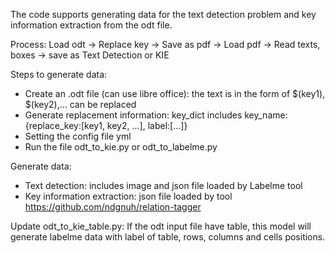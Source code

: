 The code supports generating data for the text detection problem and key information extraction from the odt file.

Process: Load odt &rarr; Replace key &rarr; Save as pdf &rarr; Load pdf &rarr; Read texts, boxes &rarr; save as Text Detection or KIE

Steps to generate data:

- Create an .odt file (can use libre office): the text is in the form of \$(key1), \$(key2),... can be replaced
- Generate replacement information: key_dict includes key_name:{replace_key:[key1, key2, ...], label:[...]}
- Setting the config file yml
- Run the file odt_to_kie.py or odt_to_labelme.py

Generate data:
- Text detection: includes image and json file loaded by Labelme tool
- Key information extraction: json file loaded by tool https://github.com/ndgnuh/relation-tagger

Update odt_to_kie_table.py: If the odt input file have table, this model will generate labelme data with label of table, rows, columns and cells positions.
